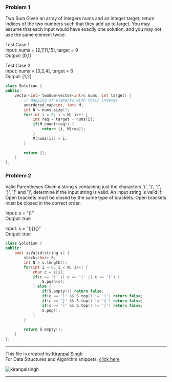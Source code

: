 ### Problem 1
Two Sum
Given an array of integers nums and an integer target, return indices of the two numbers such that they add up to target.
You may assume that each input would have exactly one solution, and you may not use the same element twice.

Test Case 1      
Input: nums = [2,7,11,15], target = 9    
Output: [0,1]    

Test Case 2   
Input: nums = [3,2,4], target = 6     
Output: [1,2]        

```cpp
class Solution {
public:
    vector<int> twoSum(vector<int>& nums, int target) {
        // Mapping of elements with their indexes
        unordered_map<int, int> M;
        int N = nums.size();
        for(int i = 0; i < N; i++) {
            int req = target - nums[i];
            if(M.count(req)) {
                return {i, M[req]};
            }
            M[nums[i]] = i;
        }
        
        return {};
    }
};
```

### Problem 2
Valid Parentheses
Given a string s containing just the characters '(', ')', '{', '}', '[' and ']', determine if the input string is valid.
An input string is valid if:
Open brackets must be closed by the same type of brackets.
Open brackets must be closed in the correct order.

Input: s = "()"   
Output: true       

Input: s = "()[]{}"      
Output: true      

```cpp
class Solution {
public:
    bool isValid(string s) {
        stack<char> S;
        int N = s.length();
        for(int i = 0; i < N; i++) {
            char c = s[i];
            if(c == '(' || c == '{' || c == '[') {
                S.push(c);
            } else {
                if(S.empty()) return false;
                if(c == ')' && S.top() != '(') return false;
                if(c == '}' && S.top() != '{') return false;
                if(c == ']' && S.top() != '[') return false;
                S.pop();
            }
        }
        
        return S.empty();
    }
};
```
---
This file is created by [Kiranpal Singh](https://github.com/kiranpalsingh1806) <br>
For Data Structures and Algorithm snippets, [click here](https://github.com/kiranpalsingh1806/DSA-Code-Snippets) <br>
<p align="left"> <img src="https://komarev.com/ghpvc/?username=kiranpalsingh1806&label=Views&color=blue&style=plastic" alt="kiranpalsingh" /> </p>

---